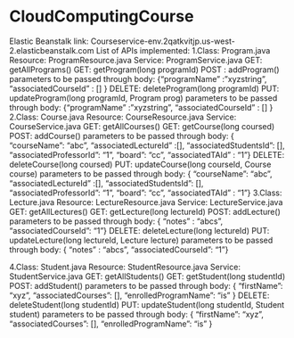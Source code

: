 # CloudComputingCourse
Elastic Beanstalk link: Courseservice-env.2qatkvitjp.us-west-2.elasticbeanstalk.com 
List of APIs implemented:
1.Class: Program.java
Resource: ProgramResource.java
Service: ProgramService.java
GET: getAllPrograms()
GET: getProgram(long programId)
POST : addProgram() 
parameters to be passed through body: {“programName” :”xyzstring”, “associatedCourseId” : [] }
DELETE: deleteProgram(long programId)
PUT: updateProgram(long programId, Program prog) 
parameters to be passed through body: {“programName” :”xyzstring”, “associatedCourseId” : [] }
2.Class: Course.java
Resource: CourseResource.java
Service: CourseService.java
GET: getAllCourses()
GET: getCourse(long coursed)
POST: addCourse()
parameters to be passed through body: { “courseName”: “abc”, “associatedLectureId” :[], “associatedStudentsId”: [], “associatedProfessorId”: “1”, “board”: “cc”, “associatedTAId” : “1”}
DELETE: deleteCourse(long coursed)
PUT: updateCourse(long courseId, Course course) 
parameters to be passed through body: { “courseName”: “abc”, “associatedLectureId” :[], “associatedStudentsId”: [], “associatedProfessorId”: “1”, “board”: “cc”, “associatedTAId” : “1”}
3.Class: Lecture.java
Resource: LectureResource.java
Service: LectureService.java
GET: getAllLectures()
GET: getLecture(long lectureId)
POST: addLecture() 
parameters to be passed through body: { “notes” : “abcs”, “associatedCourseId”: “1”}
DELETE: deleteLecture(long lectureId)
PUT: updateLecture(long lectureId, Lecture lecture) 
parameters to be passed through body: { “notes” : “abcs”, “associatedCourseId”: “1”}

4.Class: Student.java
Resource: StudentResource.java
Service: StudentService.java
GET: getAllStudents()
GET: getStudent(long studentId)
POST: addStudent() 
 parameters to be passed through body: { “firstName”: “xyz”, “associatedCourses”: [], “enrolledProgramName”: “is” }
DELETE: deleteStudent(long studentId)
PUT: updateStudent(long studentId, Student student) 
parameters to be passed through body: { “firstName”: “xyz”, “associatedCourses”: [], “enrolledProgramName”: “is” }
